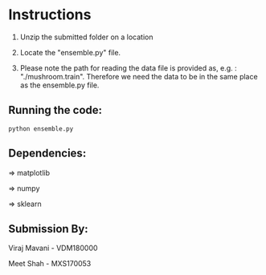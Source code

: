# Instructions

1. Unzip the submitted folder on a location

2. Locate the "ensemble.py" file.

3. Please note the path for reading the data file is provided as, e.g. : "./mushroom.train". Therefore we need the data to be in the same place as the ensemble.py file.

## Running the code:

`python ensemble.py`



## Dependencies:

=> matplotlib

=> numpy

=> sklearn

## Submission By:

Viraj Mavani - VDM180000

Meet Shah - MXS170053
